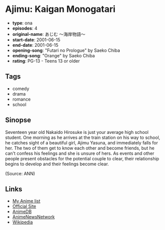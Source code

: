# Ajimu: Kaigan Monogatari

-   **type**: ona
-   **episodes**: 4
-   **original-name**: あじむ ～海岸物語～
-   **start-date**: 2001-06-15
-   **end-date**: 2001-06-15
-   **opening-song**: "Futari no Prologue" by Saeko Chiba
-   **ending-song**: "Orange" by Saeko Chiba
-   **rating**: PG-13 - Teens 13 or older

## Tags

-   comedy
-   drama
-   romance
-   school

## Sinopse

Seventeen year old Nakaido Hirosuke is just your average high school student. One morning as he arrives at the train station on his way to school, he catches sight of a beautiful girl, Ajimu Yasuna, and immediately falls for her. The two of them get to know each other and become friends, but he can't confess his feelings and she is unsure of hers. As events and other people present obstacles for the potential couple to clear, their relationship begins to develop and their feelings become clear.

(Source: ANN)

## Links

-   [My Anime list](https://myanimelist.net/anime/1734/Ajimu__Kaigan_Monogatari)
-   [Official Site](http://www.nifty.com/ajimu/)
-   [AnimeDB](http://anidb.info/perl-bin/animedb.pl?show=anime&aid=118)
-   [AnimeNewsNetwork](http://www.animenewsnetwork.com/encyclopedia/anime.php?id=903)
-   [Wikipedia](http://ja.wikipedia.org/wiki/あじむ_〜海岸物語〜)
